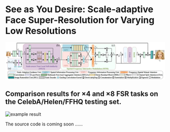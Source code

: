 # See as You Desire: Scale-adaptive Face Super-Resolution for Varying Low Resolutions

![architecture](Imgs/SAFNet.png)


## Comparison results for ×4 and ×8 FSR tasks on the CelebA/Helen/FFHQ testing set.

![example result](Imgs/visual.png)

The source code is coming soon ……
